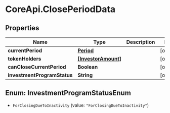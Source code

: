 # CoreApi.ClosePeriodData

## Properties
Name | Type | Description | Notes
------------ | ------------- | ------------- | -------------
**currentPeriod** | [**Period**](Period.md) |  | [optional] 
**tokenHolders** | [**[InvestorAmount]**](InvestorAmount.md) |  | [optional] 
**canCloseCurrentPeriod** | **Boolean** |  | [optional] 
**investmentProgramStatus** | **String** |  | [optional] 


<a name="InvestmentProgramStatusEnum"></a>
## Enum: InvestmentProgramStatusEnum


* `ForClosingDueToInactivity` (value: `"ForClosingDueToInactivity"`)




